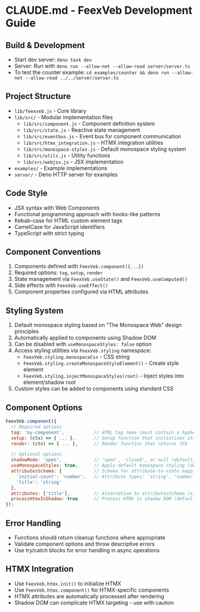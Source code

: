 # CLAUDE.md - FeexVeb Development Guide

## Build & Development

- Start dev server: `deno task dev`
- Server: Run with `deno run --allow-net --allow-read server/server.ts`
- To test the counter example: `cd examples/counter && deno run --allow-net --allow-read ../../server/server.ts`

## Project Structure

- `lib/feexveb.js` - Core library
- `lib/src/` - Modular implementation files
  - `lib/src/component.js` - Component definition system
  - `lib/src/state.js` - Reactive state management
  - `lib/src/eventbus.js` - Event bus for component communication
  - `lib/src/htmx_integration.js` - HTMX integration utilities
  - `lib/src/monospace-styles.js` - Default monospace styling system
  - `lib/src/utils.js` - Utility functions
  - `lib/src/webjsx.js` - JSX implementation
- `examples/` - Example implementations
- `server/` - Deno HTTP server for examples

## Code Style

- JSX syntax with Web Components
- Functional programming approach with hooks-like patterns
- Kebab-case for HTML custom element tags
- CamelCase for JavaScript identifiers
- TypeScript with strict typing

## Component Conventions

1. Components defined with `FeexVeb.component({...})`
2. Required options: `tag`, `setup`, `render`
3. State management via `FeexVeb.useState()` and `FeexVeb.useComputed()`
4. Side effects with `FeexVeb.useEffect()`
5. Component properties configured via HTML attributes

## Styling System

1. Default monospace styling based on "The Monospace Web" design principles
2. Automatically applied to components using Shadow DOM
3. Can be disabled with `useMonospaceStyles: false` option
4. Access styling utilities via `FeexVeb.styling` namespace:
   - `FeexVeb.styling.monospaceCss` - CSS string
   - `FeexVeb.styling.createMonospaceStyleElement()` - Create style element
   - `FeexVeb.styling.injectMonospaceStyles(root)` - Inject styles into element/shadow root
5. Custom styles can be added to components using standard CSS

## Component Options

```javascript
FeexVeb.component({
  // Required options
  tag: 'my-component',           // HTML tag name (must contain a hyphen)
  setup: (ctx) => { ... },       // Setup function that initializes state, methods, effects
  render: (ctx) => { ... },      // Render function that returns JSX

  // Optional options
  shadowMode: 'open',            // 'open', 'closed', or null (default)
  useMonospaceStyles: true,      // Apply default monospace styling (default: true)
  attributesSchema: {            // Schema for attribute-to-state mapping
    'initial-count': 'number',   // Attribute types: 'string', 'number', 'boolean'
    'title': 'string'
  },
  attributes: ['title'],         // Alternative to attributesSchema (simpler)
  processHtmxInShadow: true      // Process HTMX in shadow DOM (default: true)
});
```

## Error Handling

- Functions should return cleanup functions where appropriate
- Validate component options and throw descriptive errors
- Use try/catch blocks for error handling in async operations

## HTMX Integration

- Use `FeexVeb.htmx.init()` to initialize HTMX
- Use `FeexVeb.htmx.component()` for HTMX-specific components
- HTMX attributes are automatically processed after rendering
- Shadow DOM can complicate HTMX targeting - use with caution
